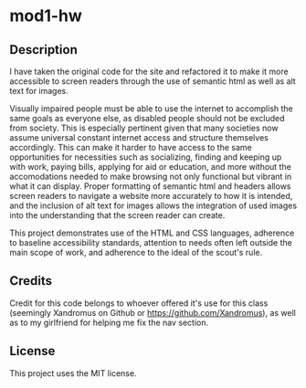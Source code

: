 # mod1-hw

## Description

I have taken the original code for the site and refactored it to make it more accessible to screen readers through the use of semantic html as well as alt text for images.

Visually impaired people must be able to use the internet to accomplish the same goals as everyone else, as disabled people should not be excluded from society. This is especially pertinent given that many societies now assume universal constant internet access and structure themselves accordingly. This can make it harder to have access to the same opportunities for necessities such as socializing, finding and keeping up with work, paying bills, applying for aid or education, and more without the accomodations needed to make browsing not only functional but vibrant in what it can display. Proper formatting of semantic html and headers allows screen readers to navigate a website more accurately to how it is intended, and the inclusion of alt text for images allows the integration of used images into the understanding that the screen reader can create.

This project demonstrates use of the HTML and CSS languages, adherence to baseline accessibility standards, attention to needs often left outside the main scope of work, and adherence to the ideal of the scout's rule.

## Credits

Credit for this code belongs to whoever offered it's use for this class (seemingly Xandromus on Github or https://github.com/Xandromus), as well as to my girlfriend for helping me fix the nav section.

## License

This project uses the MIT license.